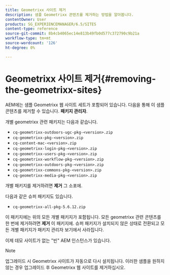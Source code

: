 ```yaml
---
title: Geometrixx 사이트 제거
description: 샘플 Geometrixx 콘텐츠를 제거하는 방법을 알아봅니다.
contentOwner: User
products: SG_EXPERIENCEMANAGER/6.5/SITES
content-type: reference
source-git-commit: 8b4cb4065ec14e813b49fb0d577c372790c9b21a
workflow-type: tm+mt
source-wordcount: '126'
ht-degree: 0%

---
```



# Geometrixx 사이트 제거{#removing-the-geometrixx-sites}

AEM에는 샘플 Geometrixx 웹 사이트 세트가 포함되어 있습니다. 다음을 통해 이 샘플 콘텐츠를 제거할 수 있습니다. **패키지 관리자**.

개별 geometrixx 관련 패키지는 다음과 같습니다.

* `cq-geometrixx-outdoors-ugc-pkg-<version>.zip`
* `cq-geometrixx-pkg-<version>.zip`
* `cq-content-mac-<version>.zip`
* `cq-geometrixx-login-pkg-<version>.zip`
* `cq-geometrixx-users-pkg-<version>.zip`
* `cq-geometrixx-workflow-pkg-<version>.zip`
* `cq-geometrixx-outdoors-pkg-<version>.zip`
* `cq-geometrixx-commons-pkg-<version>.zip`
* `cq-geometrixx-media-pkg-<version>.zip`

개별 패키지를 제거하려면 **제거** 그 소포에.

다음과 같은 슈퍼 패키지도 있습니다.

* `cq-geometrixx-all-pkg-5.6.12.zip`

이 패키지에는 위의 모든 개별 패키지가 포함됩니다. 모든 geometrixx 관련 콘텐츠를 한 번에 제거하려면 **제거** 이 패키지에. 슈퍼 패키지가 설치되지 않은 상태로 전환되고 모든 개별 패키지가 패키지 관리자 보기에서 사라집니다.

이제 데모 사이트가 없는 &quot;빈&quot; AEM 인스턴스가 있습니다.

>[!NOTE]
>
>업그레이드 시 Geometrixx 사이트가 자동으로 다시 설치됩니다. 이러한 샘플을 원하지 않는 경우 업그레이드 후 Geometrixx 웹 사이트를 제거하십시오.

